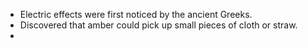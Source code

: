 - Electric effects were first noticed by the ancient Greeks.
- Discovered that amber could pick up small pieces of cloth or straw.
- 